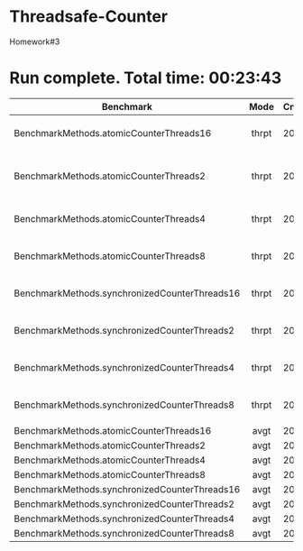 # Threadsafe-Counter
Homework#3

# Run complete. Total time: 00:23:43

| Benchmark                           |         Mode | Cnt    |     Score   |      Error | Units |
|-------------------------------------|:------------:|--------|-------------|------------|-------|
|BenchmarkMethods.atomicCounterThreads16|        thrpt|   20|  37171036,096 ±  284794,613  ops/s|
|BenchmarkMethods.atomicCounterThreads2|         thrpt|   20|  61395268,568 ± 4417292,124  ops/s|
|BenchmarkMethods.atomicCounterThreads4|         thrpt|   20|  36669369,668 ±  379687,020  ops/s|
|BenchmarkMethods.atomicCounterThreads8|         thrpt|   20|  39651301,955 ±  290542,788  ops/s|
|BenchmarkMethods.synchronizedCounterThreads16|  thrpt|   20|  18451784,600 ±  106221,525  ops/s|
|BenchmarkMethods.synchronizedCounterThreads2|   thrpt|   20|  15132415,069 ±  673780,367  ops/s|
|BenchmarkMethods.synchronizedCounterThreads4|   thrpt|   20|  16238785,300 ±  251517,716  ops/s|
|BenchmarkMethods.synchronizedCounterThreads8|   thrpt|   20|  16407292,921 ±   90502,719  ops/s|
|BenchmarkMethods.atomicCounterThreads16|         avgt|   20|        ≈ 10⁻⁶|                 s/op|
|BenchmarkMethods.atomicCounterThreads2|          avgt|   20|        ≈ 10⁻⁷|                 s/op|
|BenchmarkMethods.atomicCounterThreads4|          avgt|   20|        ≈ 10⁻⁷                 s/op|
|BenchmarkMethods.atomicCounterThreads8|          avgt|   20|        ≈ 10⁻⁷                 s/op|
|BenchmarkMethods.synchronizedCounterThreads16|   avgt|   20|        ≈ 10⁻⁶                 s/op|
|BenchmarkMethods.synchronizedCounterThreads2|    avgt|   20|        ≈ 10⁻⁷                 s/op|
|BenchmarkMethods.synchronizedCounterThreads4|    avgt|   20|        ≈ 10⁻⁷                 s/op|
|BenchmarkMethods.synchronizedCounterThreads8|    avgt|   20|        ≈ 10⁻⁶                 s/op|
